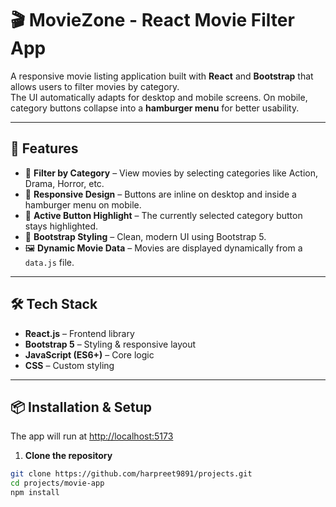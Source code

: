 # 🎬 MovieZone - React Movie Filter App

A responsive movie listing application built with **React** and **Bootstrap** that allows users to filter movies by category.  
The UI automatically adapts for desktop and mobile screens. On mobile, category buttons collapse into a **hamburger menu** for better usability.

---

## 🚀 Features
- 📂 **Filter by Category** – View movies by selecting categories like Action, Drama, Horror, etc.
- 📱 **Responsive Design** – Buttons are inline on desktop and inside a hamburger menu on mobile.
- 🎯 **Active Button Highlight** – The currently selected category button stays highlighted.
- 🎨 **Bootstrap Styling** – Clean, modern UI using Bootstrap 5.
- 🖼 **Dynamic Movie Data** – Movies are displayed dynamically from a `data.js` file.

---

## 🛠 Tech Stack
- **React.js** – Frontend library
- **Bootstrap 5** – Styling & responsive layout
- **JavaScript (ES6+)** – Core logic
- **CSS** – Custom styling

---

## 📦 Installation & Setup

The app will run at  [http://localhost:5173](http://localhost:5173)

1. **Clone the repository**
```bash
git clone https://github.com/harpreet9891/projects.git
cd projects/movie-app
npm install
